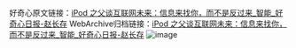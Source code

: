 好奇心原文链接：[iPod 之父谈互联网未来：信息来找你，而不是反过来_智能_好奇心日报-赵长存](https://www.qdaily.com/articles/9004.html)
WebArchive归档链接：[iPod 之父谈互联网未来：信息来找你，而不是反过来_智能_好奇心日报-赵长存](http://web.archive.org/web/20160402082632/http://www.qdaily.com:80/articles/9004.html)
![image](http://ww3.sinaimg.cn/large/007d5XDpgy1g3ve4xvwx9j30u03gib29)